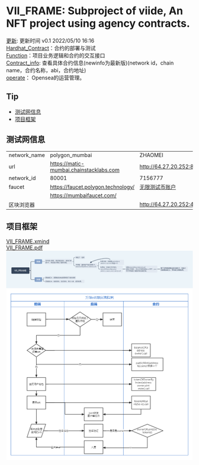# VII_FRAME: Subproject of viide, An NFT project using agency contracts.
[更新](./update): 更新时间 v0.1 2022/05/10 16:16  
[Hardhat_Contract](./Hardhat_Contract)：合约的部署与测试  
[Function](./Function)：项目业务逻辑和合约的交互接口   
[Contract_info](./Hardhat_Contract/deployments/): 查看具体合约信息(newinfo为最新版)(network id，chain name，合约名称，abi，合约地址)  
[operate](./Operate)： Opensea的运营管理。

## Tip
* [测试网信息](#测试网信息)
* [项目框架](#项目框架)

## 测试网信息
|       |       |       |
|   -------------   |   -------------   |   -------------   |
|   network_name    |   polygon_mumbai  |   ZHAOMEI  |
|   url    |   https://matic-mumbai.chainstacklabs.com  |   http://64.27.20.252:8545   |
|   network_id      |   80001           |   7156777  |
|   faucet          |   https://faucet.polygon.technology/  |   [无限测试币账户](./other/account.txt)  |
|                   |   https://mumbaifaucet.com/           |       |
|   区块浏览器    |                                       |   http://64.27.20.252:4000/    |

## 项目框架
[VII_FRAME.xmind](./other_document/VII_FRAME.xmind)  
[VII_FRAME.pdf](./other_document/VII_FRAME.pdf)  
![VII_FRAME.png](./other_document/VII_FRAME.png)  
![flow_chart.png](./other_document/flow_chart.png)  
